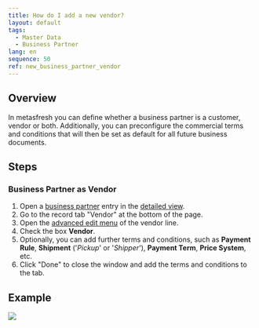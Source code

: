 ```yaml
---
title: How do I add a new vendor?
layout: default
tags:
  - Master Data
  - Business Partner
lang: en
sequence: 50
ref: new_business_partner_vendor
---
```


## Overview
In metasfresh you can define whether a business partner is a customer, vendor or both. Additionally, you can preconfigure the commercial terms and conditions that will then be set as default for all future business documents.

## Steps

### Business Partner as Vendor
1. Open a [business partner](New_Business_Partner) entry in the [detailed view](ViewModes).
1. Go to the record tab "Vendor" at the bottom of the page.
1. Open the [advanced edit menu](Open_AdvancedEditTab) of the vendor line.
1. Check the box **Vendor**.
1. Optionally, you can add further terms and conditions, such as **Payment Rule**, **Shipment** ('*Pickup*' or '*Shipper*'), **Payment Term**, **Price System**, etc.
1. Click "Done" to close the window and add the terms and conditions to the tab.

## Example
![](assets/New_Business_Partner_vendor.gif)
